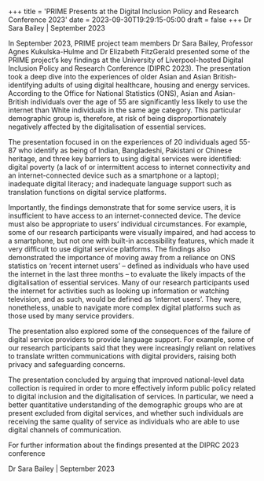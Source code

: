 +++
title = 'PRIME Presents at the Digital Inclusion Policy and Research Conference 2023'
date = 2023-09-30T19:29:15-05:00
draft = false
+++
Dr Sara Bailey | September 2023  

In September 2023, PRIME project team members Dr Sara Bailey, Professor Agnes Kukulska-Hulme and Dr Elizabeth FitzGerald presented some of the PRIME project’s key findings at the University of Liverpool-hosted Digital Inclusion Policy and Research Conference (DIPRC 2023). The presentation took a deep dive into the experiences of older Asian and Asian British-identifying adults of using digital healthcare, housing and energy services. According to the Office for National Statistics (ONS), Asian and Asian-British individuals over the age of 55 are significantly less likely to use the internet than White individuals in the same age category. This particular demographic group is, therefore, at risk of being disproportionately negatively affected by the digitalisation of essential services.  

The presentation focused in on the experiences of 20 individuals aged 55-87 who identify as being of Indian, Bangladeshi, Pakistani or Chinese heritage, and three key barriers to using digital services were identified: digital poverty (a lack of or intermittent access to internet connectivity and an internet-connected device such as a smartphone or a laptop); inadequate digital literacy; and inadequate language support such as translation functions on digital service platforms.  

Importantly, the findings demonstrate that for some service users, it is insufficient to have access to an internet-connected device. The device must also be appropriate to users’ individual circumstances. For example, some of our research participants were visually impaired, and had access to a smartphone, but not one with built-in accessibility features, which made it very difficult to use digital service platforms. The findings also demonstrated the importance of moving away from a reliance on ONS statistics on ‘recent internet users’ – defined as individuals who have used the internet in the last three months – to evaluate the likely impacts of the digitalisation of essential services. Many of our research participants used the internet for activities such as looking up information or watching television, and as such, would be defined as ‘internet users’. They were, nonetheless, unable to navigate more complex digital platforms such as those used by many service providers. 

The presentation also explored some of the consequences of the failure of digital service providers to provide language support. For example, some of our research participants said that they were increasingly reliant on relatives to translate written communications with digital providers, raising both privacy and safeguarding concerns.  

The presentation concluded by arguing that improved national-level data collection is required in order to more effectively inform public policy related to digital inclusion and the digitalisation of services. In particular, we need a better quantitative understanding of the demographic groups who are at present excluded from digital services, and whether such individuals are receiving the same quality of service as individuals who are able to use digital channels of communication.

For further information about the findings presented at the DIPRC 2023 conference 

Dr Sara Bailey | September 2023  
